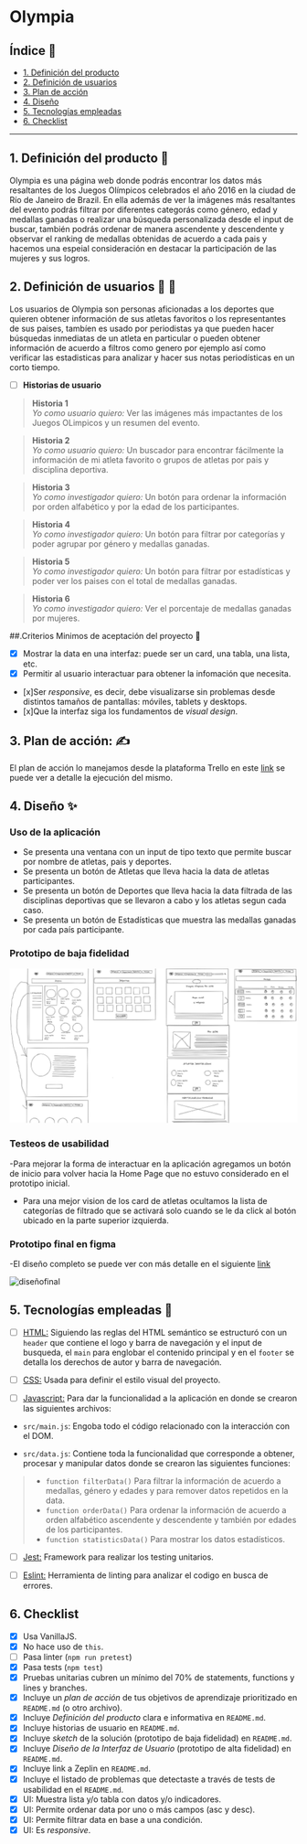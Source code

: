 # Olympia 

## Índice :page_facing_up:

* [1. Definición del producto](#1-resumen-del-proyecto)
* [2. Definición de usuarios](#2-objetivos-de-aprendizaje)
* [3. Plan de acción](#3-plan-de-accion)
* [4. Diseño](#3-diseño)
* [5. Tecnologías empleadas](#5-tecnologias-empleadas)
* [6. Checklist](#9-checklist)

***

## 1. Definición del producto :pencil:

Olympia es una página web donde podrás encontrar los datos más resaltantes de los Juegos Olímpicos celebrados el año 2016 en la ciudad de Río de Janeiro de Brazil. En ella además de ver la imágenes más resaltantes del evento podrás filtrar por diferentes categorás como género, edad y medallas ganadas o realizar una búsqueda personalizada desde el input de buscar, también podrás ordenar de manera ascendente y descendente y observar el ranking de medallas obtenidas de acuerdo a cada pais y hacemos una espeial consideración en destacar la participación de las mujeres y sus logros.


## 2. Definición de usuarios :woman: :man:

Los usuarios de Olympia son personas aficionadas a los deportes que quieren obtener información de sus atletas favoritos o los representantes de sus paises, tambíen es usado por periodistas ya que pueden hacer búsquedas inmediatas de un atleta en particular o pueden obtener información de acuerdo a filtros como genero por ejemplo así como verificar las estadisticas para analizar y hacer sus notas periodísticas en un corto tiempo.

- [ ] **Historias de usuario**

> **Historia 1**  
*Yo como  usuario quiero:* Ver las imágenes más impactantes de los Juegos OLimpicos y un resumen del evento.

> **Historia 2**  
*Yo como  usuario quiero:* Un buscador para encontrar fácilmente la información de mi atleta favorito o grupos de atletas por pais y disciplina deportiva.

> **Historia 3**  
*Yo como investigador quiero:* Un botón para ordenar la información por orden alfabético y por la edad de los participantes.

> **Historia 4**  
*Yo como investigador quiero:* Un botón para filtrar por categorías y poder agrupar por género y medallas ganadas. 

> **Historia 5**  
*Yo como investigador quiero:* Un botón para filtrar por estadísticas y  poder ver los paises con el total de medallas ganadas. 

> **Historia 6**  
*Yo como investigador quiero:* Ver el porcentaje de medallas ganadas por mujeres. 

##.Criterios Minimos de aceptación del proyecto :wrench:
- [x] Mostrar la data en una interfaz: puede ser un card, una tabla, una lista,
   etc.
- [x] Permitir al usuario interactuar para obtener la infomación que necesita.
- [x]Ser _responsive_, es decir, debe visualizarse sin problemas desde distintos
   tamaños de pantallas: móviles, tablets y desktops.
- [x]Que la interfaz siga los fundamentos de _visual design_.

## 3. Plan de acción: :writing_hand:

El plan de acción lo manejamos desde la plataforma Trello en este [link](https://trello.com/b/RwY7grMN/sprint-4) se puede ver a detalle la ejecución del mismo.

## 4. Diseño :sparkles: 

### Uso de la aplicación  
- Se presenta una ventana con un input de tipo texto que permite buscar por nombre de atletas, pais y deportes.
- Se presenta un botón de Atletas que lleva hacia la data de atletas participantes.
- Se presenta un botón de Deportes que lleva hacia la data filtrada de las disciplinas deportivas que se llevaron a cabo y los atletas segun cada caso.
- Se presenta un botón de Estadísticas que muestra las medallas ganadas por cada país participante.

### Prototipo de baja fidelidad
![sitemap](https://github.com/margaZM/LIM015-data-lovers/blob/main/src/images/prototipo-baja.png?raw=true)

### Testeos de usabilidad
-Para mejorar la forma de interactuar en la aplicación agregamos un botón de inicio para volver hacia la Home Page que no estuvo considerado en el prototipo inicial.
- Para una mejor vision de los card de atletas ocultamos la lista de categorías de filtrado que se activará solo cuando se le da click al botón ubicado en la parte superior izquierda.

### Prototipo final en figma

-El diseño completo se puede ver con más detalle en el siguiente [link](https://www.figma.com/file/Y8I0JNiADsrKFwaJxwscMH/Untitled?node-id=0%3A1)

![diseñofinal](https://github.com/yesireth/LIM015-data-lovers/blob/main/src/images/Prototipo%20de%20alta%20fidelidad.JPG?raw=true)

## 5. Tecnologías empleadas :hammer:

- [ ] [HTML:](https://developer.mozilla.org/es/docs/Web/HTML) Siguiendo las reglas del HTML semántico se estructuró con un `header` que contiene el logo y barra de navegación y el input de busqueda, el `main` para englobar el contenido principal y en el `footer` se detalla los derechos de autor y barra de navegación.

- [ ] [CSS:](https://developer.mozilla.org/es/docs/Web/CSS) Usada para definir el estilo visual del proyecto.

- [ ] [Javascript:](https://developer.mozilla.org/es/docs/Web/JavaScript) Para dar la funcionalidad a la aplicación en donde se crearon las siguientes archivos:

- `src/main.js`: Engoba todo el código relacionado con la interacción con el DOM.

- `src/data.js`: Contiene toda la funcionalidad que corresponde a obtener, procesar y manipular datos donde se crearon las siguientes funciones:

> - `function filterData()` Para filtrar la información de acuerdo a medallas, género y edades y para remover datos repetidos en la data.
> - `function orderData()` Para ordenar la información de acuerdo a orden alfabético ascendente y descendente y también por edades de los participantes.
> - `function statisticsData()` Para mostrar los datos estadísticos.

- [ ]  [Jest:](https://jestjs.io/docs/es-ES/getting-started) Framework para realizar los testing unitarios.

- [ ]  [Eslint:](https://jestjs.io/docs/es-ES/getting-started) Herramienta de linting para analizar el codigo en busca de errores.

## 6. Checklist
* [x] Usa VanillaJS.
* [x] No hace uso de `this`.
* [ ] Pasa linter (`npm run pretest`)
* [x] Pasa tests (`npm test`)
* [x] Pruebas unitarias cubren un mínimo del 70% de statements, functions y
  lines y branches.
* [x] Incluye un _plan de acción_ de tus objetivos de aprendizaje prioritizado en `README.md` (o otro archivo).
* [x] Incluye _Definición del producto_ clara e informativa en `README.md`.
* [x] Incluye historias de usuario en `README.md`.
* [x] Incluye _sketch_ de la solución (prototipo de baja fidelidad) en
  `README.md`.
* [x] Incluye _Diseño de la Interfaz de Usuario_ (prototipo de alta fidelidad)
  en `README.md`.
* [x] Incluye link a Zeplin en `README.md`.
* [x] Incluye el listado de problemas que detectaste a través de tests de
  usabilidad en el `README.md`.
* [x] UI: Muestra lista y/o tabla con datos y/o indicadores.
* [x] UI: Permite ordenar data por uno o más campos (asc y desc).
* [x] UI: Permite filtrar data en base a una condición.
* [x] UI: Es _responsive_.